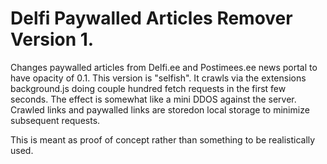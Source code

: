 # Delfi Paywalled Articles Remover Version 1.

Changes paywalled articles from Delfi.ee and Postimees.ee news portal to have opacity of 0.1. This version is "selfish". It crawls via the extensions background.js doing couple hundred fetch requests in the first few seconds. The effect is somewhat like a mini DDOS against the server. Crawled links and paywalled links are storedon local storage to minimize subsequent requests. 

This is meant as proof of concept rather than something to be realistically used. 




